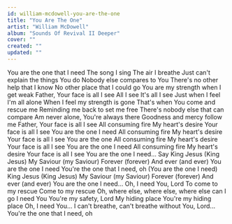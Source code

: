 ```yaml
---
id: william-mcdowell-you-are-the-one
title: "You Are The One"
artist: "William McDowell"
album: "Sounds Of Revival II Deeper"
cover: ""
created: ""
updated: ""
---
```


You are the one that I need
The song I sing
The air I breathe
Just can't explain the things You do
Nobody else compares to You
There's no other help that I know
No other place that I could go
You are my strength when I get weak
Father, Your face is all I see
All I see
It's all I see
Just when I feel I'm all alone
When I feel my strength is gone
That's when You come and rescue me
Reminding me back to set me free
There's nobody else that can compare
Am never alone, You're always there
Goodness and mercy follow me
Father, Your face is all I see
All consuming fire
My heart's desire
Your face is all I see
You are the one I need
All consuming fire
My heart's desire
Your face is all I see
You are the one
All consuming fire
My heart's desire
Your face is all I see
You are the one I need
All consuming fire
My heart's desire
Your face is all I see
You are the one I need...
Say King Jesus (King Jesus)
My Saviour (my Saviour)
Forever (forever)
And ever (and ever)
You are the one I need
You're the one that I need, oh (You are the one I need)
King Jesus (King Jesus)
My Saviour (my Saviour)
Forever (forever)
And ever (and ever)
You are the one I need...
Oh, I need You, Lord
To come to my rescue
Come to my rescue
Oh, where else, where else, where else can I go
I need You
You're my safety, Lord
My hiding place
You're my hiding place
Oh, I need You...
I can't breathe, can't breathe without You, Lord...
You're the one that I need, oh